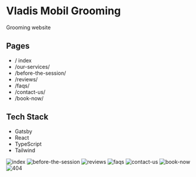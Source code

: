 # Vladis Mobil Grooming

Grooming website

## Pages

- / index
- /our-services/
- /before-the-session/
- /reviews/
- /faqs/
- /contact-us/
- /book-now/

## Tech Stack

- Gatsby
- React
- TypeScript
- Tailwind

![index](https://github.com/Leon740/vladis-mobile-grooming-frontend/src/assets/images/pages/index.jpg 'index')
![before-the-session](https://github.com/Leon740/vladis-mobile-grooming-frontend/src/assets/images/pages/before-the-session.jpg 'before-the-session')
![reviews](https://github.com/Leon740/vladis-mobile-grooming-frontend/src/assets/images/pages/reviews.jpg 'reviews')
![faqs](https://github.com/Leon740/vladis-mobile-grooming-frontend/src/assets/images/pages/faqs.jpg 'faqs')
![contact-us](https://github.com/Leon740/vladis-mobile-grooming-frontend/src/assets/images/pages/contact-us.jpg 'contact-us')
![book-now](https://github.com/Leon740/vladis-mobile-grooming-frontend/src/assets/images/pages/book-now.jpg 'book-now')
![404](https://github.com/Leon740/vladis-mobile-grooming-frontend/src/assets/images/pages/404.jpg '404')
